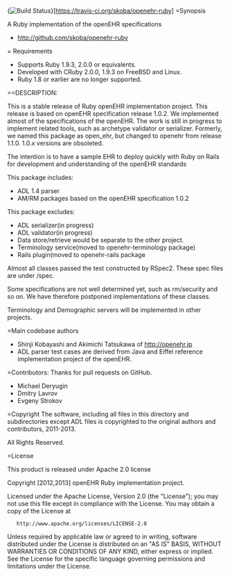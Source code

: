 {<img src="https://travis-ci.org/skoba/openehr-ruby.png?branch=master" alt="Build Status" />}[https://travis-ci.org/skoba/openehr-ruby]
=Synopsis

A Ruby implementation of the openEHR specifications

* http://github.com/skoba/openehr-ruby

= Requirements

* Supports Ruby 1.9.3, 2.0.0 or equivalents.
* Developed with CRuby 2.0.0, 1.9.3 on FreeBSD and Linux.
* Ruby 1.8 or earlier are no longer supported.

==DESCRIPTION:

This is a stable release of Ruby openEHR implementation project.
This release is based on openEHR specification release 1.0.2.
We implemented almost of the specifications of the openEHR.
The work is still in progress to implement related tools, such as
archetype validator or serializer. Formerly, we named this package
as open_ehr, but changed to openehr from release 1.1.0. 1.0.x versions
are obsoleted.

The intention is to have a sample EHR to deploy quickly with Ruby on Rails for development and understanding of the openEHR standards

This package includes:
* ADL 1.4 parser
* AM/RM packages based on the openEHR specification 1.0.2

This package excludes:
* ADL serializer(in progress)
* ADL validator(in progress)
* Data store/retrieve would be separate to the other project.
* Terminology service(moved to openehr-terminology package)
* Rails plugin(moved to openehr-rails package

Almost all classes passed the test constructed by RSpec2. These spec
files are under /spec.

Some specifications are not well determined yet, such as rm/security
and so on. We have therefore postponed implementations of these classes.

Terminology and Demographic servers will be implemented in other
projects.

=Main codebase authors
* Shinji Kobayashi and Akimichi Tatsukawa of http://openehr.jp
* ADL parser test cases are derived from Java and Eiffel
reference implementation project of the openEHR.

=Contributors:
Thanks for pull requests on GitHub.

* Michael Deryugin
* Dmitry Lavrov
* Evgeny Strokov

=Copyright
The software, including all files in this directory and
subdirectories except ADL files is copyrighted to the
original authors and contributors, 2011-2013.

All Rights Reserved.

=License

This product is released under Apache 2.0 license

   Copyright [2012,2013] openEHR Ruby implementation project.

   Licensed under the Apache License, Version 2.0 (the "License");
   you may not use this file except in compliance with the License.
   You may obtain a copy of the License at

       http://www.apache.org/licenses/LICENSE-2.0

   Unless required by applicable law or agreed to in writing, software
   distributed under the License is distributed on an "AS IS" BASIS,
   WITHOUT WARRANTIES OR CONDITIONS OF ANY KIND, either express or implied.
   See the License for the specific language governing permissions and
   limitations under the License.
